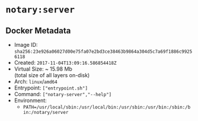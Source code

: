 # `notary:server`

## Docker Metadata

- Image ID: `sha256:23e926a06027d00e75fa07e2bd3ce38463b9864a304d5c7a69f1886c99256118`
- Created: `2017-11-04T13:09:16.586854418Z`
- Virtual Size: ~ 15.98 Mb  
  (total size of all layers on-disk)
- Arch: `linux`/`amd64`
- Entrypoint: `["entrypoint.sh"]`
- Command: `["notary-server","--help"]`
- Environment:
  - `PATH=/usr/local/sbin:/usr/local/bin:/usr/sbin:/usr/bin:/sbin:/bin:/notary/server`
